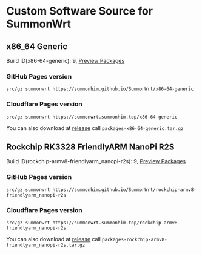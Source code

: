 # Custom Software Source for SummonWrt
## x86_64 Generic
Build ID(x86-64-generic): 9, [Preview Packages](https://github.com/SummonHIM/SummonWrt/tree/gh-pages/x86-64-generic)

### GitHub Pages version
```
src/gz summonwrt https://summonhim.github.io/SummonWrt/x86-64-generic
```

### Cloudflare Pages version
```
src/gz summonwrt https://summonwrt.summonhim.top/x86-64-generic
```

You can also download at [release](https://github.com/SummonHIM/SummonWrt/releases) call `packages-x86-64-generic.tar.gz`

## Rockchip RK3328 FriendlyARM NanoPi R2S
Build ID(rockchip-armv8-friendlyarm_nanopi-r2s): 9, [Preview Packages](https://github.com/SummonHIM/SummonWrt/tree/gh-pages/rockchip-armv8-friendlyarm_nanopi-r2s)

### GitHub Pages version
```
src/gz summonwrt https://summonhim.github.io/SummonWrt/rockchip-armv8-friendlyarm_nanopi-r2s
```

### Cloudflare Pages version
```
src/gz summonwrt https://summonwrt.summonhim.top/rockchip-armv8-friendlyarm_nanopi-r2s
```

You can also download at [release](https://github.com/SummonHIM/SummonWrt/releases) call `packages-rockchip-armv8-friendlyarm_nanopi-r2s.tar.gz`
